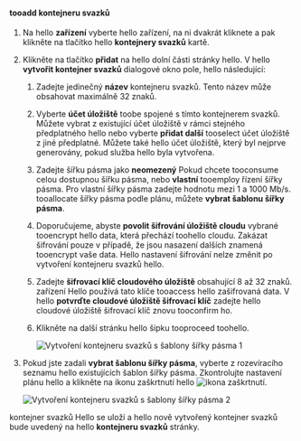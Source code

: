 <!--author=SharS last changed: 1/7/2016-->

#### <a name="tooadd-a-volume-container"></a>tooadd kontejneru svazků
1. Na hello **zařízení** vyberte hello zařízení, na ni dvakrát kliknete a pak klikněte na tlačítko hello **kontejnery svazků** kartě.
2. Klikněte na tlačítko **přidat** na hello dolní části stránky hello. V hello **vytvořit kontejner svazků** dialogové okno pole, hello následující:
   
   1. Zadejte jedinečný **název** kontejneru svazků. Tento název může obsahovat maximálně 32 znaků.
   2. Vyberte **účet úložiště** toobe spojené s tímto kontejnerem svazků. Můžete vybrat z existující účet úložiště v rámci stejného předplatného hello nebo vyberte **přidat další** tooselect účet úložiště z jiné předplatné. Můžete také hello účet úložiště, který byl nejprve generovány, pokud služba hello byla vytvořena.
   3. Zadejte šířku pásma jako **neomezený** Pokud chcete tooconsume celou dostupnou šířku pásma, nebo **vlastní** tooemploy řízení šířky pásma. Pro vlastní šířky pásma zadejte hodnotu mezi 1 a 1000 Mb/s. tooallocate šířky pásma podle plánu, můžete **vybrat šablonu šířky pásma**.
   4. Doporučujeme, abyste **povolit šifrování úložiště cloudu** vybrané tooencrypt hello data, která přechází toohello cloudu. Zakázat šifrování pouze v případě, že jsou nasazení dalších znamená tooencrypt vaše data. Hello nastavení šifrování nelze změnit po vytvoření kontejneru svazků hello.
   5. Zadejte **šifrovací klíč cloudového úložiště** obsahující 8 až 32 znaků. zařízení Hello používá tato klíče tooaccess hello zašifrovaná data. V hello **potvrďte cloudové úložiště šifrovací klíč** zadejte hello cloudové úložiště šifrovací klíč znovu tooconfirm ho. 
   6. Klikněte na další stránku hello šipku tooproceed toohello.
      
      ![Vytvoření kontejneru svazků s šablony šířky pásma 1](./media/storsimple-add-volume-container/HCS_CreateVCBT1-include.png) 
3. Pokud jste zadali **vybrat šablonu šířky pásma**, vyberte z rozevíracího seznamu hello existujících šablon šířky pásma. Zkontrolujte nastavení plánu hello a klikněte na ikonu zaškrtnutí hello ![ikona zaškrtnutí](./media/storsimple-configure-new-storage-account/HCS_CheckIcon-include.png).
   
    ![Vytvoření kontejneru svazků s šablony šířky pásma 2](./media/storsimple-add-volume-container/HCS_CreateVCBT2-include.png) 

kontejner svazků Hello se uloží a hello nově vytvořený kontejner svazků bude uvedený na hello **kontejneru svazků** stránky.

